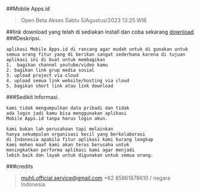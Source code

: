 ##Mobile Apps.id
>Open Beta Akses
>Sabtu 5/Agustus/2023 13:25.WIB

##link download yang telah di sediakan
install dan coba sekarang [ download ](https://firebasestorage.googleapis.com/v0/b/mobile-store-id.appspot.com/o/Mobile_Apps.apk?alt=media&token=a0114aa4-2a89-4c8e-8750-7e8b2e51c913)
###Deskripsi.
```
aplikasi Mobile Apps.id di rancang agar mudah untuk di gunakan untuk semua orang fitur yang di berikan sangat sederhana karena di tujuan aplikasi ini di buat untuk membagikan
1.  bagikan channel youtube/video kamu
2. bagikan link grup media sosial
3. upload project via cloud
4. upload semua link website/hosting via cloud 
5. bagikan short link atau link download
```
###Sedikit Informasi.
```
kami tidak mengumpulkan data pribadi dan tidak 
ada login jadi kamu bisa menggunakan aplikasi 
Mobile Apps.id tanpa harus login akun.

kami bukan lah perusahaan tapi melainkan
hanya sekumpulan organisasi kecil yang berkolaborasi
di Indonesia apabila fitur aplikasi kami kurang lengkap
kami mohon maaf kami akan terus berusaha untuk
meningkatkan performa aplikasi kami agar menjadi
lebih baik dan layak untuk digunakan untuk semua orang.
```

###credits
>muhli.official.service@gmail.com
>+62 85861878610 / negara Indonesia